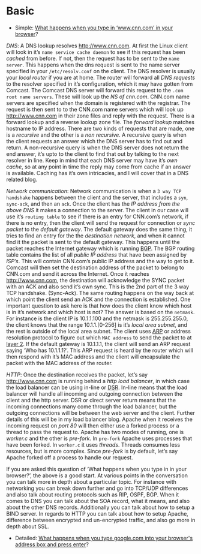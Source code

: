 # Basic
* Simple: [What happens when you type in ‘www.cnn.com’ in your browser](https://syedali.net/2013/08/18/what-happens-when-you-type-in-www-cnn-com-in-your-browser/)?

_DNS_: A DNS lookup resolves http://www.cnn.com. At first the Linux client will look in it’s `name service cache daemon` to see if this request has been _cached_ from before. If not, then the request has to be sent to the `name server`. This happens when the dns request is sent to the name server specified in your `/etc/resolv.conf` on the client. The DNS resolver is usually your _local router_ if you are at home. The router will forward all _DNS requests_ to the resolver specified in it’s configuration, which it may have gotten from Comcast. The Comcast DNS server will forward this request to the `.com root name servers`. These will look up the _NS of cnn.com_. CNN.com name servers are specified when the domain is registered with the registrar. The request is then sent to to the CNN.com name servers which will look up http://www.cnn.com in their zone files and reply with the request. There is a forward lookup and a reverse lookup zone file. The _forward lookup_ matches hostname to IP address. There are two kinds of requests that are made, one is a _recursive_ and the other is a _non recursive_. A recursive query is when the client requests an answer which the DNS server has to find out and return. A non-recursive query is when the DNS server does not return the end answer, it’s upto to the client to find that out by talking to the next resolver in line. Keep in mind that each DNS server may have it’s _own cache_, so at any point in time the reply may come from cache if an answer is available. Caching has it’s own intricacies, and I will cover that in a DNS related blog.

_Network communication_: Network communication is when a `3 way TCP handshake` happens between the client and the server, that includes a `syn`, `sync-ack`, and then an `ack`. Once the client has the _IP address from the above DNS_ it makes a connection to the server. The client in our case will use it’s `routing table` to see if there is an entry for CNN.com’s network, if there is no entry, then the client will send the request for connection or _sync packet_ to the _default gateway_. The default gateway does the same thing, it tries to find an entry for the the _destination network_, and when it cannot find it the packet is sent to the default gateway. This happens until the packet reaches the Internet gateway which is running [BGP](https://en.wikipedia.org/wiki/Border_Gateway_Protocol). The BGP routing table contains the list of all _public IP address_ that have been assigned by _ISP’s_. This will contain CNN.com’s public IP address and the way to get to it. Comcast will then set the destination address of the packet to belong to CNN.com and send it across the Internet. Once it reaches http://www.cnn.com, the destination will acknowledge the SYNC packet with an ACK and also send it’s own sync. This is the 2nd part of the 3 way TCP handshake. (Sync-Ack). The same routing happens on the way back at which point the client send an ACK and the connection is established. One important question to ask here is that how does the client know which host is in it’s network and which host is not? The answer is based on the `netmask`. For instance is the client IP is 10.1.1.100 and the netmask is 255.255.255.0, the client knows that the range 10.1.1.[0-256] is it’s _local area subnet_, and the rest is outside of the local area subnet. The client uses [ARP](https://en.wikipedia.org/wiki/Address_Resolution_Protocol) or address resolution protocol to figure out which `MAC address` to send the packet to at [layer 2](https://en.wikipedia.org/wiki/Data_link_layer). If the default gateway is 10.1.1.1, the client will send an ARP request saying ‘Who has 10.1.1.1?’. This ARP request is heard by the router which will then respond with it’s MAC address and the client will encapsulate the packet with the MAC address of the router.

_HTTP_: Once the destination receives the packet, let’s say http://www.cnn.com is running behind a _http load balancer_, in which case the load balancer can be using in-line or [DSR](https://blog.envoyproxy.io/introduction-to-modern-network-load-balancing-and-proxying-a57f6ff80236). In-line means that the load balancer will handle all incoming and outgoing connection between the client and the http server. DSR or direct server return means that the incoming connections many come through the load balancer, but the outgoing connections will be between the web server and the client. Further details of this will be in my load balancer blog. Apache when it receives the incoming request on _port 80_ will then either use a forked process or a thread to pass the request to. Apache has two modes of running, one is _worker.c_ and the other is _pre-fork_. In `pre-fork` Apache uses processes that have been forked. In `worker.c` it uses _threads_. Threads consumes less resources, but is more complex. Since _pre-fork_ is by default, let’s say Apache forked off a process to handle our request.

If you are asked this question of ‘What happens when you type in in your browser?’, the above is a good start. At various points in the conversation you can talk more in depth about a particular topic. For instance with networking you can break down further and go into TCP/UDP differences and also talk about routing protocols such as RIP, OSPF, BGP. When it comes to DNS you can talk about the SOA record, what it means, and also about the other DNS records. Additionally you can talk about how to setup a BIND server. In regards to HTTP you can talk about how to setup Apache, difference between encrypted and un-encrypted traffic, and also go more in depth about SSL.

* Detailed: [What happens when you type google.com into your browser's address box and press enter](https://github.com/alex/what-happens-when)?
